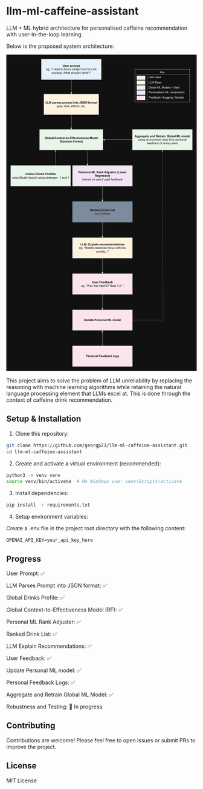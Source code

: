 
# llm-ml-caffeine-assistant

LLM + ML hybrid architecture for personalised caffeine recommendation with user-in-the-loop learning.

  

Below is the proposed system architecture:

  

![System Diagram](assets/System-Diagram.png)

  

This project aims to solve the problem of LLM unreliability by replacing the reasoning with machine learning algorithms while retaining the natural language processing element that LLMs excel at. This is done through the context of caffeine drink recommendation.

## Setup & Installation

1. Clone this repository:
```bash
git clone https://github.com/georgp23/llm-ml-caffeine-assistant.git
cd llm-ml-caffeine-assistant
```

2. Create and activate a virtual environment (recommended):
```bash
python3 -m venv venv
source venv/bin/activate  # On Windows use: venv\Scripts\activate
```
3. Install dependencies:
```bash
pip install -r requirements.txt
```

4. Setup environment variables:

Create a .env file in the project root directory with the following content:
```env
OPENAI_API_KEY=your_api_key_here
```

## Progress

User Prompt: ✅

LLM Parses Prompt into JSON format: ✅

Global Drinks Profile: ✅

Global Context-to-Effectiveness Model (RF): ✅

Personal ML Rank Adjuster: ✅

Ranked Drink List: ✅

LLM Explain Recommendations: ✅

User Feedback: ✅

Update Personal ML model: ✅

Personal Feedback Logs: ✅

Aggregate and Retrain Global ML Model: ✅

Robustness and Testing: 🚧 In progress

## Contributing

Contributions are welcome! Please feel free to open issues or submit PRs to improve the project.

## License

MIT License 